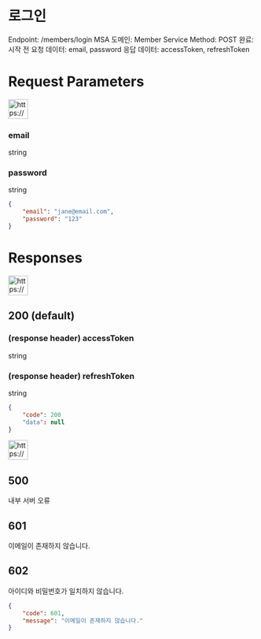 # 로그인

Endpoint: /members/login
MSA 도메인: Member Service
Method: POST
완료: 시작 전
요청 데이터: email, password
응답 데이터: accessToken, refreshToken

# Request Parameters

<aside>
<img src="https://www.notion.so/icons/gift_blue.svg" alt="https://www.notion.so/icons/gift_blue.svg" width="40px" />

### email

string

### password

string

</aside>

```json
{ 
	"email": "jane@email.com", 
	"password": "123"
}
```

# Responses

<aside>
<img src="https://www.notion.so/icons/send_orange.svg" alt="https://www.notion.so/icons/send_orange.svg" width="40px" />

## 200 (default)

### (response header) accessToken

string

### (response header) refreshToken

string

</aside>

```json
{
	"code": 200
	"data": null
}
```

<aside>
<img src="https://www.notion.so/icons/browser-stop_red.svg" alt="https://www.notion.so/icons/browser-stop_red.svg" width="40px" />

## 500

내부 서버 오류

## 601

이메일이 존재하지 않습니다.

## 602

아이디와 비밀번호가 일치하지 않습니다.

</aside>

```json
{
	"code": 601,
	"message": "이메일이 존재하지 않습니다."
}
```